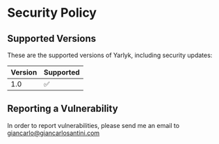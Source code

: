# Security Policy

## Supported Versions

These are the supported versions of Yarlyk, including security updates:

| Version | Supported          |
| ------- | ------------------ |
| 1.0     | :white_check_mark: |

## Reporting a Vulnerability

In order to report vulnerabilities, please send me an email to giancarlo@giancarlosantini.com
